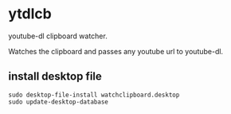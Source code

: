 # ytdlcb

youtube-dl clipboard watcher.

Watches the clipboard and passes any youtube url to youtube-dl.

## install desktop file

```
sudo desktop-file-install watchclipboard.desktop
sudo update-desktop-database
```
